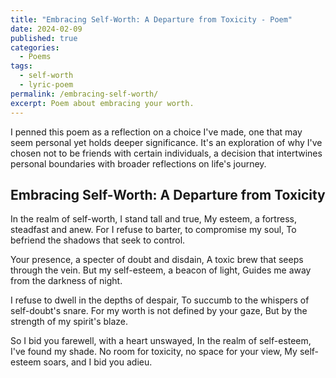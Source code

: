 ```yaml
---
title: "Embracing Self-Worth: A Departure from Toxicity - Poem"
date: 2024-02-09
published: true
categories:
  - Poems
tags:
  - self-worth
  - lyric-poem
permalink: /embracing-self-worth/
excerpt: Poem about embracing your worth.
---
```

I penned this poem as a reflection on a choice I've made, one that may seem personal yet holds deeper significance. It's an exploration of why I've chosen not to be friends with certain individuals, a decision that intertwines personal boundaries with broader reflections on life's journey.

## Embracing Self-Worth: A Departure from Toxicity

In the realm of self-worth, I stand tall and true,
My esteem, a fortress, steadfast and anew.
For I refuse to barter, to compromise my soul,
To befriend the shadows that seek to control.

Your presence, a specter of doubt and disdain,
A toxic brew that seeps through the vein.
But my self-esteem, a beacon of light,
Guides me away from the darkness of night.

I refuse to dwell in the depths of despair,
To succumb to the whispers of self-doubt's snare.
For my worth is not defined by your gaze,
But by the strength of my spirit's blaze.

So I bid you farewell, with a heart unswayed,
In the realm of self-esteem, I've found my shade.
No room for toxicity, no space for your view,
My self-esteem soars, and I bid you adieu.